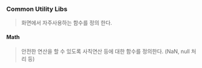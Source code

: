 ### Common Utility Libs
> 화면에서 자주사용하는 함수를 정의 한다.

#### Math
> 안전한 연산을 할 수 있도록 사칙연산 등에 대한 함수를 정의한다. (NaN, null 처리 등)
